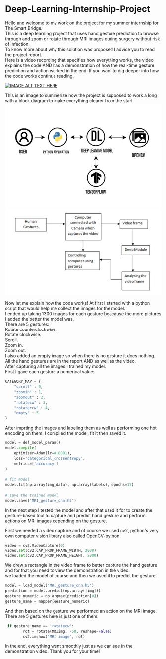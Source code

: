 # Deep-Learning-Internship-Project

Hello and welcome to my work on the project for my summer internship for The Smart Bridge.</br>
This is a deep learning project that uses hand gesture prediction to browse through and zoom or rotate through MRI images during surgery without risk of infection. </br>
To know more about why this solution was proposed I advice you to read the project report. </br>
Here is a video recording that specifies how everything works, the video explains the code AND has a demonstration of how the real-time gesture prediction and action worked in the end. If you want to dig deeper into how the code works continue reading. </br>

[![IMAGE ALT TEXT HERE](https://img.youtube.com/vi/rwNinT-MUtc/0.jpg)](https://www.youtube.com/watch?v=rwNinT-MUtc)


This is an image to summerize how the project is supposed to work a long with a block diagram to make everything clearer from the start. </br>
![Test Image ](/software_designs.png)
![Test Image ](/block.JPG)

Now let me explain how the code works!
At first I started with a python script that would help me collect the images for the model. </br>
I ended up taking 1300 images for each gesture beacause the more pictures I added the better the model was. </br>
There are 5 gestures: </br>
Rotate counterclockwise. </br>
Rotate clockwise. </br>
Scroll. </br>
Zoom in. </br>
Zoom out. </br>
I also added an empty image so when there is no gesture it does nothing. </br>
All the hand gestures are in the report AND as well as the video. </br>
After capturing all the images I trained my model. </br>
First I gave each gesture a numerical value: </br>

```python
CATEGORY_MAP = {
    "scroll" : 0,
    "zoomin" : 1,
    "zoomout" : 2,
    "rotatecw" : 3,
    "rotateccw" : 4,
    "empty" : 5
}
```
After imprting the images and labeling them as well as performing one hot encoding on them. I compiled the model, fit it then saved it. </br>
```python
model = def_model_param()
model.compile(
    optimizer=Adam(lr=0.0001),
    loss='categorical_crossentropy',
    metrics=['accuracy']
)

# fit model
model.fit(np.array(img_data), np.array(labels), epochs=15)

# save the trained model
model.save("MRI_gesture_cnn.h5")
```
In the next step I tested the model and after that used it for to create the gesture-based tool to capture and predict hand gesture and perform actions on MRI images depending on the gesture. </br>

First we needed a video capture and of course we used cv2, python's very own computer vision library also called OpenCV-python. </br>

```python
video = cv2.VideoCapture(0)
video.set(cv2.CAP_PROP_FRAME_WIDTH, 2000)
video.set(cv2.CAP_PROP_FRAME_HEIGHT, 2000)
```
We drew a rectangle in the video frame to better capture the hand gesture and for that you need to view the demonstration in the video. </br>
we loaded the model of course and then we used it to predict the gesture.

```python
model = load_model("MRI_gesture_cnn.h5")
prediction = model.predict(np.array([img]))
gesture_numeric = np.argmax(prediction[0])
gesture_name = mapper(gesture_numeric)
```
And then based on the gesture we performed an action on the MRI image. There are 5 gestures here is just one of them. </br>

```python
 if gesture_name == 'rotatecw':
        rot = rotate(MRIimg, -50, reshape=False)
        cv2.imshow("MRI image", rot)
```

In the end, everything went smoothly just as we can see in the demonstration video.
Thank you for your time!




